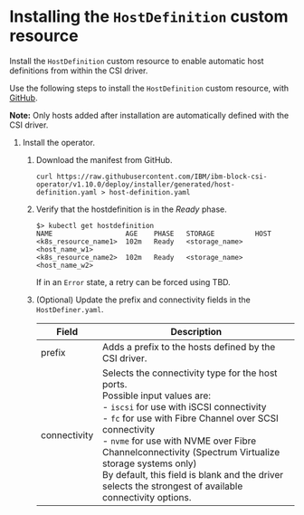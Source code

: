 # Installing the `HostDefinition` custom resource

Install the `HostDefinition` custom resource to enable automatic host definitions from within the CSI driver.

Use the following steps to install the `HostDefinition` custom resource, with [GitHub](https://github.com/IBM/ibm-block-csi-operator).

**Note:** Only hosts added after installation are automatically defined with the CSI driver.

1.  Install the operator.

    1. Download the manifest from GitHub.

        ```
        curl https://raw.githubusercontent.com/IBM/ibm-block-csi-operator/v1.10.0/deploy/installer/generated/host-definition.yaml > host-definition.yaml
        ```

    2. Verify that the hostdefinition is in the _Ready_ phase.

        ```
        $> kubectl get hostdefinition
        NAME                  AGE    PHASE   STORAGE          HOST
        <k8s_resource_name1>  102m   Ready   <storage_name>   <host_name_w1>
        <k8s_resource_name2>  102m   Ready   <storage_name>   <host_name_w2>
        ```

        If in an `Error` state, a retry can be forced using TBD.
    
    2.  (Optional) Update the prefix and connectivity fields in the `HostDefiner.yaml`.

        |Field|Description|
        |---------|--------|
        |prefix|Adds a prefix to the hosts defined by the CSI driver.|
        |connectivity|Selects the connectivity type for the host ports.<br>Possible input values are:<br>- `iscsi` for use with iSCSI connectivity<br>- `fc` for use with Fibre Channel over SCSI connectivity<br>- `nvme` for use with NVME over Fibre Channelconnectivity (Spectrum Virtualize storage systems only)<br>By default, this field is blank and the driver selects the strongest of available connectivity options.|
                

        
